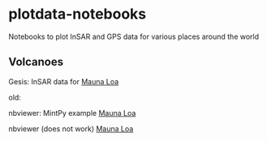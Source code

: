 # plotdata-notebooks
Notebooks to plot InSAR and GPS data for various places around the world

## Volcanoes
Gesis: InSAR data for [Mauna Loa](https://notebooks.gesis.org/binder/jupyter/user/geodesymiami-plotdata-notebooks-arqi71p9/notebooks/run_MaunaLoa.ipynb)

old:

nbviewer:  MintPy example  [Mauna Loa](https://nbviewer.jupyter.org/github/insarlab/MintPy-tutorial/blob/main/visualization/plot_coherence_matrix.ipynb)

nbviewer (does not work) [Mauna Loa](https://nbviewer.jupyter.org/github.com/geodesymiami/plotdata-notebooks/blob/main/run_MaunaLoa.ipynb)


